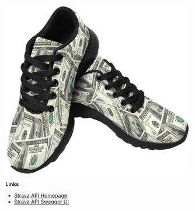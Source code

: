 ![Shoes made of dollar bills](dollar_shoe.jpg?raw=true "DollarShoes")

**Links**

* [Strava API Homepage](https://developers.strava.com/) 
* [Strava API Swagger UI](https://developers.strava.com/playground/#/Athletes/getLoggedInAthlete)